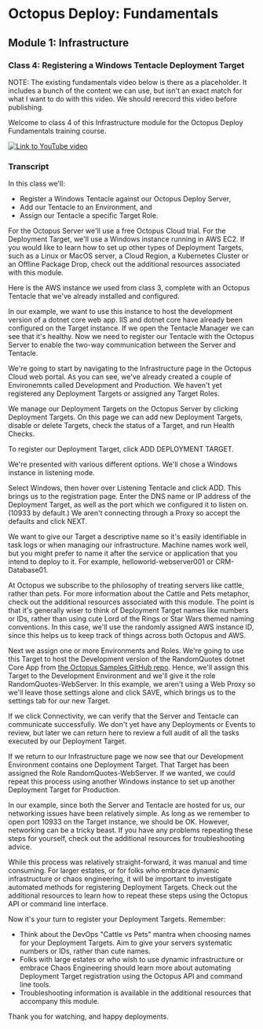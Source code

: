 # Octopus Deploy: Fundamentals
## Module 1: Infrastructure
### Class 4: Registering a Windows Tentacle Deployment Target

NOTE: The existing fundamentals video below is there as a placeholder. It includes a bunch of the content we can use, but isn't an exact match for what I want to do with this video. We should rerecord this video before publishing.

Welcome to class 4 of this Infrastructure module for the Octopus Deploy Fundamentals training course.

[![Link to YouTube video](https://img.youtube.com/vi/CBws8yDaN4w/0.jpg)](https://www.youtube.com/embed/CBws8yDaN4w)

### Transcript

In this class we'll:

- Register a Windows Tentacle against our Octopus Deploy Server,
- Add our Tentacle to an Environment, and
- Assign our Tentacle a specific Target Role.

For the Octopus Server we'll use a free Octopus Cloud trial. For the Deployment Target, we'll use a Windows instance running in AWS EC2. If you would like to learn how to set up other types of Deployment Targets, such as a Linux or MacOS server, a Cloud Region, a Kubernetes Cluster or an Offline Package Drop, check out the additional resources associated with this module.

Here is the AWS instance we used from class 3, complete with an Octopus Tentacle that we've already installed and configured.

In our example, we want to use this instance to host the development version of a dotnet core web app. IIS and dotnet core have already been configured on the Target instance. If we open the Tentacle Manager we can see that it's healthy. Now we need to register our Tentacle with the Octopus Server to enable the two-way communication between the Server and Tentacle.

We're going to start by navigating to the Infrastructure page in the Octopus Cloud web portal. As you can see, we've already created a couple of Environemnts called Development and Production. We haven't yet registered any Deployment Targets or assigned any Target Roles.

We manage our Deployment Targets on the Octopus Server by clicking Deployment Targets. On this page we can add new Deployment Targets, disable or delete Targets, check the status of a Target, and run Health Checks.

To register our Deployment Target, click ADD DEPLOYMENT TARGET.

We're presented with various different options. We'll chose a Windows instance in listening mode.

Select Windows, then hover over Listening Tentacle and click ADD. This brings us to the registration page. Enter the DNS name or IP address of the Deployment Target, as well as the port which we configured it to listen on. (10933 by default.) We aren't connecting through a Proxy so accept the defaults and click NEXT.

We want to give our Target a descriptive name so it's easily identifiable in task logs or when managing our infrastructure. Machine names work well, but you might prefer to name it after the service or application that you intend to deploy to it. For example, helloworld-webserver001 or CRM-Database01.

At Octopus we subscribe to the philosophy of treating servers like cattle, rather than pets. For more information about the Cattle and Pets metaphor, check out the additional resources associated with this module. The point is that it's generally wiser to think of Deployment Target names like numbers or IDs, rather than using cute Lord of the Rings or Star Wars themed naming conventions. In this case, we'll use the randomly assigned AWS instance ID, since this helps us to keep track of things across both Octopus and AWS.

Next we assign one or more Environments and Roles. We're going to use this Target to host the Development version of the RandomQuotes dotnet Core App from [the Octopus Samples GitHub repo](https://github.com/OctopusSamples/RandomQuotes). Hence, we'll assign this Target to the Development Environment and we'll give it the role RandomQuotes-WebServer. In this example, we aren't using a Web Proxy so we'll leave those settings alone and click SAVE, which brings us to the settings tab for our new Target.

If we click Connectivity, we can verify that the Server and Tentacle can communicate successfully. We don't yet have any Deployments or Events to review, but later we can return here to review a full audit of all the tasks executed by our Deployment Target.

If we return to our Infrastructure page we now see that our Development Environment contains one Deployment Target. That Target has been assigned the Role RandomQuotes-WebServer. If we wanted, we could repeat this process using another Windows instance to set up another Deployment Target for Production.

In our example, since both the Server and Tentacle are hosted for us, our networking issues have been relatively simple. As long as we remember to open port 10933 on the Target instance, we should be OK. However, networking can be a tricky beast. If you have any problems repeating these steps for yourself, check out the additional resources for troubleshooting advice.

While this process was relatively straight-forward, it was manual and time consuming. For larger estates, or for folks who embrace dynamic infrastructure or chaos engineering, it will be important to investigate automated methods for registering Deployment Targets. Check out the additional resources to learn how to repeat these steps using the Octopus API or command line interface.

Now it's your turn to register your Deployment Targets. Remember:

- Think about the DevOps "Cattle vs Pets" mantra when choosing names for your Deployment Targets. Aim to give your servers systematic numbers or IDs, rather than cute names.
- Folks with large estates or who wish to use dynamic infrastructure or embrace Chaos Engineering should learn more about automating Deployment Target registration using the Octopus API and command line tools.
- Troubleshooting information is available in the additional resources that accompany this module.

Thank you for watching, and happy deployments.
